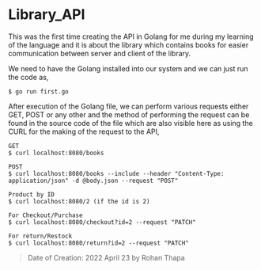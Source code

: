 # Library_API
This was the first time creating the API in Golang for me during my learning of the language and it is about the library which contains books for easier communication between server and client of the library.

We need to have the Golang installed into our system and we can just run the code as,
```
$ go run first.go
```

After execution of the Golang file, we can perform various requests either GET, POST or any other and the method of performing the request can be found in the source code of the file which are also visible here as using the CURL for the making of the request to the API,

```
GET
$ curl localhost:8080/books

POST
$ curl localhost:8080/books --include --header "Content-Type: application/json" -d @body.json --request "POST"

Product by ID
$ curl localhost:8080/2 (if the id is 2)

For Checkout/Purchase
$ curl localhost:8080/checkout?id=2 --request "PATCH"

For return/Restock
$ curl localhost:8080/return?id=2 --request "PATCH"
```

> Date of Creation: 2022 April 23 by Rohan Thapa
